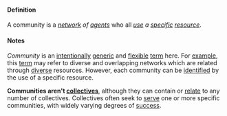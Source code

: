 #### Definition

A community is a *[network](https://github.com/gcassel/Modular-Organization-Terminology/blob/master/terms/network.md) of [agents](https://github.com/gcassel/Modular-Organization-Terminology/blob/master/terms/agent.md)* who all *[use](https://github.com/gcassel/Modular-Organization-Terminology/blob/master/terms/use.md) a [specific](https://github.com/gcassel/Modular-Organization-Terminology/blob/master/terms/specific.md) [resource](https://github.com/gcassel/Modular-Organization-Terminology/blob/master/terms/resource.md)*.  
 
#### Notes

*Community* is an [intentionally](https://github.com/gcassel/Modular-Organization-Terminology/blob/master/terms/intend.md) [generic](https://github.com/gcassel/Modular-Organization-Terminology/blob/master/terms/generic.md) and [flexible](https://github.com/gcassel/Modular-Organizing-Terminology/blob/master/terms/flexible.md) [term](https://github.com/gcassel/Modular-Organization-Terminology/blob/master/terms/term.md) here.  For [example](https://github.com/gcassel/Modular-Organization-Terminology/blob/master/terms/example.md), this [term](https://github.com/gcassel/Modular-Organizing-Terminology/blob/master/terms/term.md) may refer to diverse and overlapping networks which are related through [diverse](https://github.com/gcassel/Modular-Organization-Terminology/blob/master/terms/diverse.md) resources.  However, each community can be [identified](https://github.com/gcassel/Modular-Organization-Terminology/blob/master/terms/identify.md) by the use of a specific resource.

**Communities aren't [collectives](https://github.com/gcassel/Modular-Organization-Terminology/blob/master/terms/collective.md)**, although they can contain or [relate](https://github.com/gcassel/Modular-Organization-Terminology/blob/master/terms/relate.md) to any number of collectives.  Collectives often seek to [serve](https://github.com/gcassel/Modular-Organization-Terminology/blob/master/terms/serve.md) one or more specific communities, with widely varying degrees of [success](https://github.com/gcassel/Modular-Organization-Terminology/blob/master/terms/succeed.md).
 
